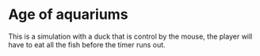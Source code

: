 # Age of aquariums

This is a simulation with a duck that is control by the mouse, the player will have to eat all the fish before the timer runs out.